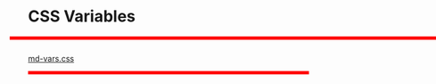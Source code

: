 
# CSS Variables 

<hr class="md-line" style="height:6px; background-color:red; margin-left:-33px; margin-bottom: 25px; width: 1000px;" >

<style>
  .markdown-section pre[data-lang] code {
    font-size: 11px; 
    width: 1200px;
    }
</style>

[md-vars.css](assets/css/md-vars.css ':include' )  

<hr class="md-line" style="height:6px; background-color:red;" >

